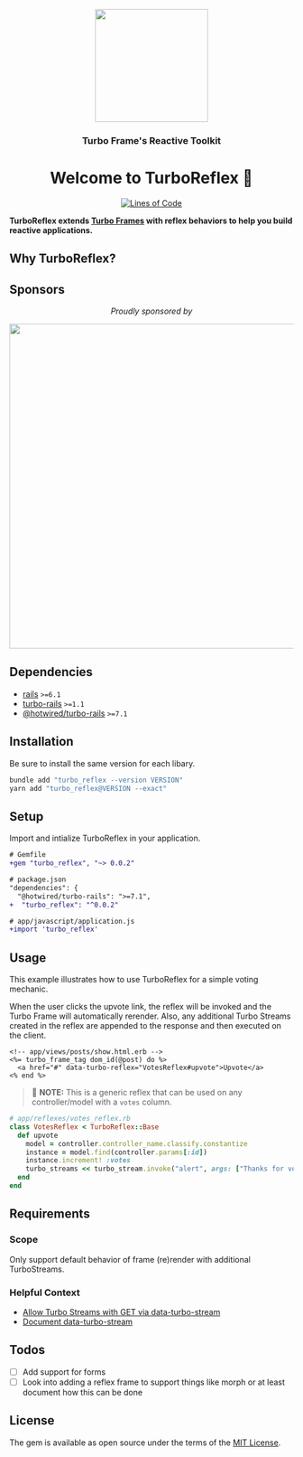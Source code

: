 <p align="center">
  <img height="200" src="https://ik.imagekit.io/hopsoft/turbo-reflex-logo_dgjKz2_SK.jpg?ik-sdk-version=javascript-1.4.3&updatedAt=1661529169962" />
  <h3 align="center">
    Turbo Frame's Reactive Toolkit
  </h3>
  <h1 align="center">
    Welcome to TurboReflex 👋
  </h1>
  <p align="center">
    <a href="http://blog.codinghorror.com/the-best-code-is-no-code-at-all/">
      <img alt="Lines of Code" src="https://img.shields.io/badge/loc-193-47d299.svg" />
    </a>
  </p>
</p>

**TurboReflex extends [Turbo Frames](https://turbo.hotwired.dev/reference/frames) with reflex behaviors to help you build reactive applications.**

## Why TurboReflex?

## Sponsors

<p align="center">
  <em>Proudly sponsored by</em>
</p>
<p align="center">
  <a href="https://www.clickfunnels.com?utm_source=hopsoft&utm_medium=open-source&utm_campaign=turbo_reflex">
    <img src="https://images.clickfunnel.com/uploads/digital_asset/file/176632/clickfunnels-dark-logo.svg" width="575" />
  </a>
</p>

## Dependencies

- [rails](https://rubygems.org/gems/rails) `>=6.1`
- [turbo-rails](https://rubygems.org/gems/turbo-rails) `>=1.1`
- [@hotwired/turbo-rails](https://yarnpkg.com/package/@hotwired/turbo-rails) `>=7.1`

## Installation

Be sure to install the same version for each libary.

```sh
bundle add "turbo_reflex --version VERSION"
yarn add "turbo_reflex@VERSION --exact"
```


## Setup

Import and intialize TurboReflex in your application.

```diff
# Gemfile
+gem "turbo_reflex", "~> 0.0.2"
```

```diff
# package.json
"dependencies": {
  "@hotwired/turbo-rails": ">=7.1",
+  "turbo_reflex": "^0.0.2"
```

```diff
# app/javascript/application.js
+import 'turbo_reflex'
```

## Usage

This example illustrates how to use TurboReflex for a simple voting mechanic.

When the user clicks the upvote link, the reflex will be invoked and the Turbo Frame will automatically rerender.
Also, any additional Turbo Streams created in the reflex are appended to the response and then executed on the client.

```erb
<!-- app/views/posts/show.html.erb -->
<%= turbo_frame_tag dom_id(@post) do %>
  <a href="#" data-turbo-reflex="VotesReflex#upvote">Upvote</a>
<% end %>
```

> 📘 **NOTE:** This is a generic reflex that can be used on any controller/model with a `votes` column.

```ruby
# app/reflexes/votes_reflex.rb
class VotesReflex < TurboReflex::Base
  def upvote
    model = controller.controller_name.classify.constantize
    instance = model.find(controller.params[:id])
    instance.increment! :votes
    turbo_streams << turbo_stream.invoke("alert", args: ["Thanks for voting!"])
  end
end
```

## Requirements

### Scope

Only support default behavior of frame (re)render with additional TurboStreams.

### Helpful Context

- [Allow Turbo Streams with GET via data-turbo-stream](https://github.com/hotwired/turbo/pull/612)
- [Document data-turbo-stream](https://github.com/hotwired/turbo-site/pull/103)

## Todos

- [ ] Add support for forms
- [ ] Look into adding a reflex frame to support things like morph or at least document how this can be done

## License

The gem is available as open source under the terms of the [MIT License](https://opensource.org/licenses/MIT).
